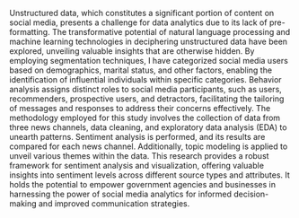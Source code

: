Unstructured data, which constitutes a significant portion of content on social media, presents a challenge for data analytics due to its lack of pre-formatting. The transformative potential of natural language processing and machine learning technologies in deciphering unstructured data have been explored, unveiling valuable insights that are otherwise hidden. By employing segmentation techniques, I have categorized social media users based on demographics, marital status, and other factors, enabling the identification of influential individuals within specific categories. Behavior analysis assigns distinct roles to social media participants, such as users, recommenders, prospective users, and detractors, facilitating the tailoring of messages and responses to address their concerns effectively. The methodology employed for this study involves the collection of data from three news channels, data cleaning, and exploratory data analysis (EDA) to unearth patterns. Sentiment analysis is performed, and its results are compared for each news channel. Additionally, topic modeling is applied to unveil various themes within the data. This research provides a robust framework for sentiment analysis and visualization, offering valuable insights into sentiment levels across different source types and attributes. It holds the potential to empower government agencies and businesses in harnessing the power of social media analytics for informed decision-making and improved communication strategies.
